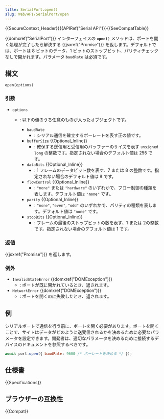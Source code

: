```yaml
---
title: SerialPort.open()
slug: Web/API/SerialPort/open
---
```


{{SecureContext_Header}}{{APIRef("Serial API")}}{{SeeCompatTable}}

{{domxref("SerialPort")}} インターフェイスの **`open()`** メソッドは、ポートを開く処理が完了したら解決する {{jsxref("Promise")}} を返します。デフォルトでは、ポートは 8 ビットのデータ、1 ビットのストップビット、パリティチェックなしで開かれます。パラメータ `baudRate` は必須です。

## 構文

```js-nolint
open(options)
```

### 引数

- `options`

  - : 以下の値のうち任意のものが入ったオブジェクトです。

    - `baudRate`
      - : シリアル通信を確立するボーレートを表す正の値です。
    - `bufferSize` {{Optional_Inline}}
      - : 確保する送信用と受信用のバッファーのサイズを表す `unsigned long` の整数です。指定されない場合のデフォルト値は 255 です。
    - `dataBits` {{Optional_Inline}}
      - : 1 フレームのデータビット数を表す、7 または 8 の整数です。指定されない場合のデフォルト値は 8 です。
    - `flowControl` {{Optional_Inline}}
      - : `"none"` または `"hardware"` のいずれかで、フロー制御の種類を表します。デフォルト値は `"none"` です。
    - `parity` {{Optional_Inline}}
      - : `"none"`, `"even"`, `"odd"` のいずれかで、パリティの種類を表します。デフォルト値は `"none"` です。
    - `stopBits` {{Optional_Inline}}
      - : フレームの最後のストップビットの数を表す、1 または 2の整数です。指定されない場合のデフォルト値は 1 です。

### 返値

{{jsxref("Promise")}} を返します。

### 例外

- `InvalidStateError` {{domxref("DOMException")}}
  - : ポートが既に開かれているとき、返されます。
- `NetworkError` {{domxref("DOMException")}}
  - : ポートを開くのに失敗したとき、返されます。

## 例

シリアルポートで通信を行う前に、ポートを開く必要があります。ポートを開くことで、サイトはデータがどのように送受信されるかを決めるために必要なパラメータを設定できます。開発者は、適切なパラメータを決めるために接続するデバイスのドキュメントを参照するべきです。

```js
await port.open({ baudRate: 9600 /* ボーレートを決める */ });
```

## 仕様書

{{Specifications}}

## ブラウザーの互換性

{{Compat}}
